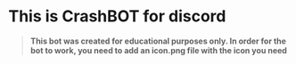 # This is CrashBOT for discord

> **This bot was created for educational purposes only. In order for the bot to work, you need to add an icon.png file with the icon you need**
